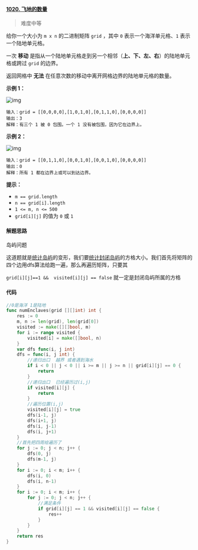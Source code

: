 #### [1020. 飞地的数量](https://leetcode-cn.com/problems/number-of-enclaves/)

> 难度中等

给你一个大小为 `m x n` 的二进制矩阵 `grid` ，其中 `0` 表示一个海洋单元格、`1` 表示一个陆地单元格。

一次 **移动** 是指从一个陆地单元格走到另一个相邻（**上、下、左、右**）的陆地单元格或跨过 `grid` 的边界。

返回网格中 **无法** 在任意次数的移动中离开网格边界的陆地单元格的数量。

**示例 1：**

![img](https://assets.leetcode.com/uploads/2021/02/18/enclaves1.jpg)

```
输入：grid = [[0,0,0,0],[1,0,1,0],[0,1,1,0],[0,0,0,0]]
输出：3
解释：有三个 1 被 0 包围。一个 1 没有被包围，因为它在边界上。
```

**示例 2：**

![img](https://assets.leetcode.com/uploads/2021/02/18/enclaves2.jpg)

```
输入：grid = [[0,1,1,0],[0,0,1,0],[0,0,1,0],[0,0,0,0]]
输出：0
解释：所有 1 都在边界上或可以到达边界。
```

**提示：**

- `m == grid.length`
- `n == grid[i].length`
- `1 <= m, n <= 500`
- `grid[i][j]` 的值为 `0` 或 `1`

#### 解题思路

岛屿问题

这道题就是[统计岛屿](https://leetcode-cn.com/problems/number-of-islands/)的变形，我们要[统计封闭岛屿](https://leetcode-cn.com/problems/number-of-closed-islands/)的方格大小。我们首先将矩阵的四个边用dfs算法给跑一遍，那么再遍历矩阵，只要其

`grid[i][j]==1 &&  visited[i][j] == false` 就一定是封闭岛屿所属的方格

#### 代码

```go
//0是海洋 1是陆地
func numEnclaves(grid [][]int) int {
	res := 0
	m, n := len(grid), len(grid[0])
	visited := make([][]bool, m)
	for i := range visited {
		visited[i] = make([]bool, n)
	}
	var dfs func(i, j int)
	dfs = func(i, j int) {
		//递归出口  越界 或者遇到海水
		if i < 0 || j < 0 || i >= m || j >= n || grid[i][j] == 0 {
			return
		}
		//递归出口  已经遍历过(i,j)
		if visited[i][j] {
			return
		}
		//遍历位置(i,j)
		visited[i][j] = true
		dfs(i-1, j)
		dfs(i+1, j)
		dfs(i, j-1)
		dfs(i, j+1)
	}
	//首先把四周给遍历了
	for j := 0; j < n; j++ {
		dfs(0, j)
		dfs(m-1, j)
	}
	for i := 0; i < m; i++ {
		dfs(i, 0)
		dfs(i, n-1)
	}
	for i := 0; i < m; i++ {
		for j := 0; j < n; j++ {
			//满足条件
			if grid[i][j] == 1 && visited[i][j] == false {
				res++
			}
		}
	}
	return res
}
```

